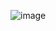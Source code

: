 ![image](https://github.com/Caio26Gualberto/Caio26Gualberto/assets/84203198/ba832351-776a-4903-b275-9fad03489e39)
